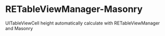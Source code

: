 # RETableViewManager-Masonry
UITableViewCell height automatically  calculate  with RETableViewManager and Masonry
